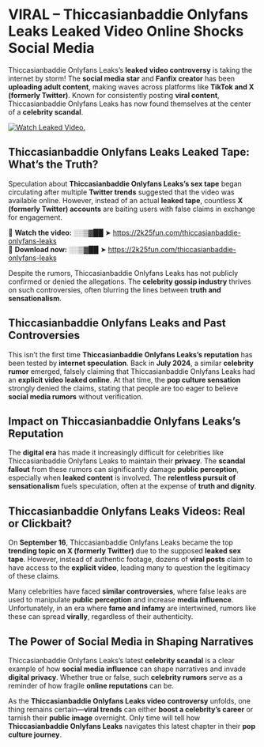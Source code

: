 # VIRAL – Thiccasianbaddie Onlyfans Leaks Leaked Video Online Shocks Social Media 

Thiccasianbaddie Onlyfans Leaks’s **leaked video controversy** is taking the internet by storm! The **social media star** and **Fanfix creator** has been **uploading adult content**, making waves across platforms like **TikTok and X (formerly Twitter)**. Known for consistently posting **viral content**, Thiccasianbaddie Onlyfans Leaks has now found themselves at the center of a **celebrity scandal**.  

[![Watch Leaked Video.](https://miro.medium.com/v2/resize:fit:828/format:webp/1*cilzJN44JGOrTw9NJCrNHA.gif "Watch Leaked Video")](https://2k25fun.com/thiccasianbaddie-onlyfans-leaks)

## **Thiccasianbaddie Onlyfans Leaks Leaked Tape: What’s the Truth?**  
Speculation about **Thiccasianbaddie Onlyfans Leaks’s sex tape** began circulating after multiple **Twitter trends** suggested that the video was available online. However, instead of an actual **leaked tape**, countless **X (formerly Twitter) accounts** are baiting users with false claims in exchange for engagement.  

🔹 **Watch the video:** ░░▒▓██ ➤ https://2k25fun.com/thiccasianbaddie-onlyfans-leaks  
🔹 **Download now:** ░░▒▓██ ➤ https://2k25fun.com/thiccasianbaddie-onlyfans-leaks  

Despite the rumors, Thiccasianbaddie Onlyfans Leaks has not publicly confirmed or denied the allegations. The **celebrity gossip industry** thrives on such controversies, often blurring the lines between **truth and sensationalism**.  

## **Thiccasianbaddie Onlyfans Leaks and Past Controversies**  
This isn’t the first time **Thiccasianbaddie Onlyfans Leaks’s reputation** has been tested by **internet speculation**. Back in **July 2024**, a similar **celebrity rumor** emerged, falsely claiming that Thiccasianbaddie Onlyfans Leaks had an **explicit video leaked online**. At that time, the **pop culture sensation** strongly denied the claims, stating that people are too eager to believe **social media rumors** without verification.  

## **Impact on Thiccasianbaddie Onlyfans Leaks’s Reputation**  
The **digital era** has made it increasingly difficult for celebrities like Thiccasianbaddie Onlyfans Leaks to maintain their **privacy**. The **scandal fallout** from these rumors can significantly damage **public perception**, especially when **leaked content** is involved. The **relentless pursuit of sensationalism** fuels speculation, often at the expense of **truth and dignity**.  

## **Thiccasianbaddie Onlyfans Leaks Videos: Real or Clickbait?**  
On **September 16**, Thiccasianbaddie Onlyfans Leaks became the top **trending topic on X (formerly Twitter)** due to the supposed **leaked sex tape**. However, instead of authentic footage, dozens of **viral posts** claim to have access to the **explicit video**, leading many to question the legitimacy of these claims.  

Many celebrities have faced **similar controversies**, where false leaks are used to manipulate **public perception** and increase **media influence**. Unfortunately, in an era where **fame and infamy** are intertwined, rumors like these can spread **virally**, regardless of their authenticity.  

## **The Power of Social Media in Shaping Narratives**  
Thiccasianbaddie Onlyfans Leaks’s latest **celebrity scandal** is a clear example of how **social media influence** can shape narratives and invade **digital privacy**. Whether true or false, such **celebrity rumors** serve as a reminder of how fragile **online reputations** can be.  

As the **Thiccasianbaddie Onlyfans Leaks video controversy** unfolds, one thing remains certain—**viral trends** can either **boost a celebrity’s career** or tarnish their **public image** overnight. Only time will tell how **Thiccasianbaddie Onlyfans Leaks** navigates this latest chapter in their **pop culture journey**. 